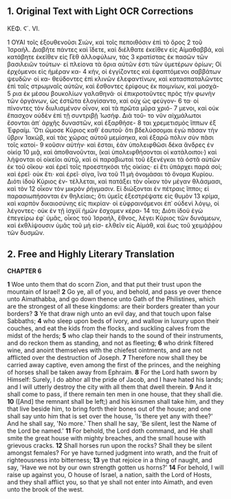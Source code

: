 ## 1. Original Text with Light OCR Corrections

ΚΕΦ. Ϛ΄. VI.

1 ΟΥΑΙ τοῖς ἐξουθενοῦσι Σιών, καὶ τοῖς πεποιθόσιν ἐπὶ τὸ ὄρος
2 τοῦ Ἰσραήλ. Διαβῆτε πάντες καὶ ἴδετε, καὶ διέλθατε ἐκεῖθεν
εἰς Αἰμαθαββά, καὶ κατάβητε ἐκεῖθεν εἰς Γὲθ ἀλλοφύλων, τὰς
3 κρατίστας ἐκ πασῶν τῶν βασιλειῶν τούτων· εἰ πλείονα τὰ ὅρια
αὐτῶν ἐστι τῶν ὑμετέρων ὁρίων; Οἱ ἐρχόμενοι εἰς ἡμέραν κα-
4 κήν, οἱ ἐγγίζοντες καὶ ἐφαπτόμενοι σαββάτων ψευδῶν· οἱ κα-
θεύδοντες ἐπὶ κλινῶν ἐλεφαντίνων, καὶ κατασπαταλῶντες ἐπὶ ταῖς
στρωμναῖς αὐτῶν, καὶ ἔσθοντες ἐρίφους ἐκ ποιμνίων, καὶ μοσχά-
5 ρια ἐκ μέσου βουκολίων γαλαθηνά· οἱ ἐπικροτοῦντες πρὸς τὴν
φωνὴν τῶν ὀργάνων, ὡς ἑστῶτα ἐλογίσαντο, καὶ οὐχ ὡς φεύγον-
6 τα· οἱ πίνοντες τὸν διυλισμένον οἶνον, καὶ τὰ πρῶτα μῦρα χριό-
7 μενοι, καὶ οὐκ ἔπασχον οὐδὲν ἐπὶ τῇ συντριβῇ Ἰωσήφ. Διὰ τοῦ-
το νῦν αἰχμάλωτοι ἔσονται ἀπ᾽ ἀρχῆς δυναστῶν, καὶ ἐξαρθήσε-
8 ται χρεμετισμὸς ἵππων ἐξ Ἐφραίμ. Ὅτι ὤμοσε Κύριος καθ᾽
ἑαυτοῦ· ὅτι βδελύσσομαι ἐγὼ πᾶσαν τὴν ὕβριν Ἰακώβ, καὶ τὰς
χώρας αὐτοῦ μεμίσηκα, καὶ ἐξαρῶ πόλιν σὺν πᾶσι τοῖς κατοί-
9 κοῦσιν αὐτήν· καὶ ἔσται, ἐὰν ὑπολειφθῶσι δέκα ἄνδρες ἐν οἰκίᾳ
10 μιᾷ, καὶ ἀποθανοῦνται, (καὶ ὑπολειφθήσονται οἱ κατάλοιποι·) καὶ
λήψονται οἱ οἰκεῖοι αὐτῷ, καὶ οἱ παραβιωταὶ τοῦ ἐξενέγκαι τὰ
ὀστᾶ αὐτῶν ἐκ τοῦ οἴκου· καὶ ἐρεῖ τοῖς προεστηκόσι τῆς οἰκίας·
εἰ ἔτι ὑπάρχει παρά σοί; καὶ ἐρεῖ· οὐκ ἔτι· καὶ ἐρεῖ· σίγα, ἵνα τοῦ
11 μὴ ὀνομάσαι τὸ ὄνομα Κυρίου. Διότι ἰδοὺ Κύριος ἐν-
τέλλεται, καὶ πατάξει τὸν οἶκον τὸν μέγαν θλάσμασι, καὶ τὸν
12 οἶκον τὸν μικρὸν ῥήγμασιν. Εἰ διώξονται ἐν πέτραις ἵπποι; εἰ
παρασιωπήσονται ἐν θηλείαις; ὅτι ὑμεῖς ἐξεστρέψατε εἰς θυμὸν
13 κρίμα, καὶ καρπὸν δικαιοσύνης εἰς πικρίαν· οἱ εὐφραινόμενοι ἐπ᾽
οὐδενὶ λόγῳ, οἱ λέγοντες· οὐκ ἐν τῇ ἰσχύϊ ἡμῶν ἔσχομεν κέρα-
14 τα; Διότι ἰδοὺ ἐγὼ ἐπεγείρω ἐφ᾽ ὑμᾶς, οἶκος τοῦ Ἰσραήλ, ἔθνος,
λέγει Κύριος τῶν δυνάμεων, καὶ ἐκθλίψουσιν ὑμᾶς τοῦ μὴ εἰσ-
ελθεῖν εἰς Αἰμάθ, καὶ ἕως τοῦ χειμάῤῥου τῶν δυσμῶν.

## 2. Free and Highly Literary Translation

**CHAPTER 6**

**1** Woe unto them that do scorn Zion, and that put their trust upon the mountain of Israel!
**2** Go ye, all of you, and behold, and pass ye over thence unto Aimathabba, and go down thence unto Gath of the Philistines, which are the strongest of all these kingdoms: are their borders greater than your borders?
**3** Ye that draw nigh unto an evil day, and that touch upon false Sabbaths;
**4** who sleep upon beds of ivory, and wallow in luxury upon their couches, and eat the kids from the flocks, and suckling calves from the midst of the herds;
**5** who clap their hands to the sound of their instruments, and do reckon them as standing, and not as fleeting;
**6** who drink filtered wine, and anoint themselves with the chiefest ointments, and are not afflicted over the destruction of Joseph.
**7** Therefore now shall they be carried away captive, even among the first of the princes, and the neighing of horses shall be taken away from Ephraim.
**8** For the Lord hath sworn by Himself: Surely, I do abhor all the pride of Jacob, and I have hated his lands; and I will utterly destroy the city with all them that dwell therein.
**9** And it shall come to pass, if there remain ten men in one house, that they shall die.
**10** ([And] the remnant shall be left;) and his kinsmen shall take him, and they that live beside him, to bring forth their bones out of the house; and one shall say unto him that is set over the house, 'Is there yet any with thee?' And he shall say, 'No more.' Then shall he say, 'Be silent, lest the Name of the Lord be named.'
**11** For behold, the Lord doth command, and He shall smite the great house with mighty breaches, and the small house with grievous cracks.
**12** Shall horses run upon the rocks? Shall they be silent amongst females? For ye have turned judgment into wrath, and the fruit of righteousness into bitterness;
**13** ye that rejoice in a thing of naught, and say, 'Have we not by our own strength gotten us horns?'
**14** For behold, I will raise up against you, O house of Israel, a nation, saith the Lord of Hosts, and they shall afflict you, so that ye shall not enter into Aimath, and even unto the brook of the west.